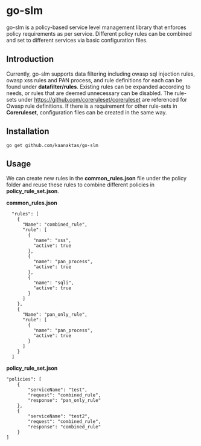 # go-slm

go-slm is a policy-based service level management library that enforces policy requirements as per service. Different policy rules can be combined 
and set to different services via basic configuration files.

Introduction
------------

Currently, go-slm supports data filtering including owasp sql injection rules, owasp xss rules and PAN process, and rule definitions for each can be found under **datafilter/rules**. 
Existing rules can be expanded according to needs, or rules that are deemed unnecessary can be disabled.
The rule-sets under https://github.com/coreruleset/coreruleset are referenced for Owasp rule definitions. 
If there is a requirement for other rule-sets in **Coreruleset**, configuration files can be created in the same way.

Installation
-------------

`go get github.com/kaanaktas/go-slm`

Usage
-------

We can create new rules in the **common_rules.json** file under the policy folder and reuse these rules 
to combine different policies in **policy_rule_set.json**.

**common_rules.json**

```
  "rules": [
    {
      "Name": "combined_rule",
      "rule": [
        {
          "name": "xss",
          "active": true
        },
        {
          "name": "pan_process",
          "active": true
        },
        {
          "name": "sqli",
          "active": true
        }
      ]
    },
    {
      "Name": "pan_only_rule",
      "rule": [
        {
          "name": "pan_process",
          "active": true
        }
      ]
    }
  ]
```

**policy_rule_set.json**

```
"policies": [
    {
        "serviceName": "test",
        "request": "combined_rule",
        "response": "pan_only_rule"
    },
    {
        "serviceName": "test2",
        "request": "combined_rule",
        "response": "combined_rule"
    }
]
```
